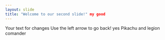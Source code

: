 ```yaml
---
layout: slide
title: "Welcome to our second slide!" my good
---
```

Your text for changes
Use the left arrow to go back! yes
Pikachu
and legion comander

